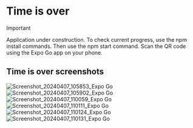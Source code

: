 # Time is over


> [!IMPORTANT]
Application under construction. 
To check current progress, use the npm install commands. Then use the npm start command. Scan the QR code using the Expo Go app on your phone.


## Time is over screenshots


![Screenshot_20240407_105853_Expo Go](https://github.com/Maciej90/Time-is-over/assets/87086946/137e12fe-cd07-4fbe-a789-9ee6f3e1e4b3)
![Screenshot_20240407_105902_Expo Go](https://github.com/Maciej90/Time-is-over/assets/87086946/0a131fa0-21be-4370-8f2a-27937703f9e7)
![Screenshot_20240407_110059_Expo Go](https://github.com/Maciej90/Time-is-over/assets/87086946/6f6a51a4-8c7d-4edd-950a-f80d074fe171)
![Screenshot_20240407_110111_Expo Go](https://github.com/Maciej90/Time-is-over/assets/87086946/c14e6e91-41a5-43e9-8ce8-22d725ac7419)
![Screenshot_20240407_110124_Expo Go](https://github.com/Maciej90/Time-is-over/assets/87086946/869d6eda-2bf9-46d2-bc38-fad40a26bac1)
![Screenshot_20240407_110131_Expo Go](https://github.com/Maciej90/Time-is-over/assets/87086946/d9c52305-f004-43e7-a064-182fc8ec8325)
